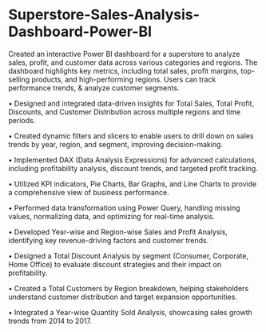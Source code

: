 # Superstore-Sales-Analysis-Dashboard-Power-BI
Created an interactive Power BI dashboard for a superstore to analyze sales, profit, and customer data across various categories and regions. The dashboard highlights key metrics, including total sales, profit margins, top-selling products, and high-performing regions. Users can track performance trends, &amp; analyze customer segments.

• Designed and integrated data-driven insights for Total Sales, Total Profit, Discounts, and Customer Distribution across multiple regions and time periods.

• Created dynamic filters and slicers to enable users to drill down on sales trends by year, region, and segment, improving decision-making.

• Implemented DAX (Data Analysis Expressions) for advanced calculations, including profitability analysis, discount trends, and targeted profit tracking.

• Utilized KPI indicators, Pie Charts, Bar Graphs, and Line Charts to provide a comprehensive view of business performance.

• Performed data transformation using Power Query, handling missing values, normalizing data, and optimizing for real-time analysis.

• Developed Year-wise and Region-wise Sales and Profit Analysis, identifying key revenue-driving factors and customer trends.

• Designed a Total Discount Analysis by segment (Consumer, Corporate, Home Office) to evaluate discount strategies and their impact on profitability.

• Created a Total Customers by Region breakdown, helping stakeholders understand customer distribution and target expansion opportunities.

• Integrated a Year-wise Quantity Sold Analysis, showcasing sales growth trends from 2014 to 2017.
